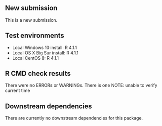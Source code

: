 ## New submission  
This is a new submission.

## Test environments
* Local Windows 10 install: R 4.1.1
* Local OS X Big Sur install: R 4.1.1
* Local CentOS 8: R 4.1.1

## R CMD check results
There were no ERRORs or WARNINGs.
There is one NOTE: unable to verify current time

## Downstream dependencies
There are currently no downstream dependencies for this package.
